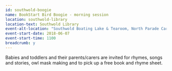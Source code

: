 ```yaml
---
id: southwold-boogie
name: BookStart Bird Boogie - morning session
location: southwold-library
location-text: Southwold Library
event-alt-location: "Southwold Boating Lake & Tearoom, North Parade Car Park, Southwold, IP18 6BN"
event-start-date: 2018-06-07
event-start-time: 1100
breadcrumb: y
---
```


Babies and toddlers and their parents/carers are invited for rhymes, songs and stories, owl mask making and to pick up a free book and rhyme sheet.
